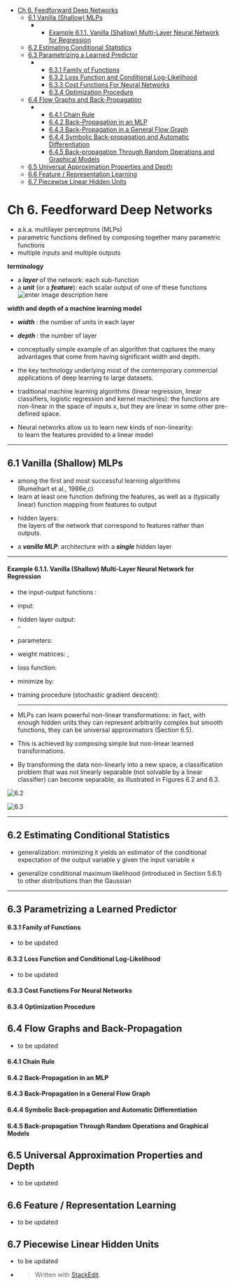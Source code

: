 <p><div class="toc">
<ul>
<li><a href="#ch-6-feedforward-deep-networks">Ch 6. Feedforward Deep Networks</a><ul>
<li><a href="#61-vanilla-shallow-mlps">6.1 Vanilla (Shallow) MLPs</a><ul>
<li><ul>
<li><a href="#example-611-vanilla-shallow-multi-layer-neural-network-for-regression">Example 6.1.1. Vanilla (Shallow) Multi-Layer Neural Network for Regression</a></li>
</ul>
</li>
</ul>
</li>
<li><a href="#62-estimating-conditional-statistics">6.2 Estimating Conditional Statistics</a></li>
<li><a href="#63-parametrizing-a-learned-predictor">6.3 Parametrizing a Learned Predictor</a><ul>
<li><ul>
<li><a href="#631-family-of-functions">6.3.1 Family of Functions</a></li>
<li><a href="#632-loss-function-and-conditional-log-likelihood">6.3.2 Loss Function and Conditional Log-Likelihood</a></li>
<li><a href="#633-cost-functions-for-neural-networks">6.3.3 Cost Functions For Neural Networks</a></li>
<li><a href="#634-optimization-procedure">6.3.4 Optimization Procedure</a></li>
</ul>
</li>
</ul>
</li>
<li><a href="#64-flow-graphs-and-back-propagation">6.4 Flow Graphs and Back-Propagation</a><ul>
<li><ul>
<li><a href="#641-chain-rule">6.4.1 Chain Rule</a></li>
<li><a href="#642-back-propagation-in-an-mlp">6.4.2 Back-Propagation in an MLP</a></li>
<li><a href="#643-back-propagation-in-a-general-flow-graph">6.4.3 Back-Propagation in a General Flow Graph</a></li>
<li><a href="#644-symbolic-back-propagation-and-automatic-differentiation">6.4.4 Symbolic Back-propagation and Automatic Differentiation</a></li>
<li><a href="#645-back-propagation-through-random-operations-and-graphical-models">6.4.5 Back-propagation Through Random Operations and Graphical Models</a></li>
</ul>
</li>
</ul>
</li>
<li><a href="#65-universal-approximation-properties-and-depth">6.5 Universal Approximation Properties and Depth</a></li>
<li><a href="#66-feature-representation-learning">6.6 Feature / Representation Learning</a></li>
<li><a href="#67-piecewise-linear-hidden-units">6.7 Piecewise Linear Hidden Units</a></li>
</ul>
</li>
</ul>
</div>
</p>



<h1 id="ch-6-feedforward-deep-networks">Ch 6. Feedforward Deep Networks</h1>

<ul>
<li>a.k.a.  multilayer perceptrons (MLPs)</li>
<li>parametric functions deﬁned by composing together many parametric functions</li>
<li>multiple inputs and multiple outputs</li>
</ul>

<p><strong>terminology</strong></p>

<ul>
<li>a <strong><em>layer</em></strong> of the network: each sub-function</li>
<li>a <strong><em>unit</em></strong> (or a <strong><em>feature</em></strong>): each scalar output of one of these functions <br>
<img src="https://upload.wikimedia.org/wikipedia/en/5/54/Feed_forward_neural_net.gif" alt="enter image description here" title=""></li>
</ul>

<p><strong>width and depth of a machine learning model</strong></p>

<ul>
<li><strong><em>width</em></strong> : the number of units in each layer</li>
<li><p><strong><em>depth</em></strong> : the number of layer</p></li>
<li><p>conceptually simple example of an algorithm that captures the many advantages that come from having significant width and depth. </p></li>
<li><p>the key technology underlying most of the contemporary commercial applications of deep learning to large datasets.</p></li>
<li><p>traditional machine learning algorithms (linear regression, linear classifiers, logistic regression and kernel machines): the functions are non-linear in the space of inputs x, but they are linear in some other pre-defined space.</p></li>
<li><p>Neural networks allow us to learn new kinds of non-linearity:  <br>
to learn the features provided to a linear model</p></li>
</ul>

<hr>



<h2 id="61-vanilla-shallow-mlps">6.1 Vanilla (Shallow) MLPs</h2>

<ul>
<li>among the ﬁrst and most successful learning algorithms <br>
(Rumelhart et al., 1986e,c)</li>
<li>learn at least one function deﬁning the features, as well as a (typically linear) function mapping from features to output</li>
<li><p>hidden layers:  <br>
the layers of the network that correspond to features rather than outputs.</p></li>
<li><p>a <strong><em>vanilla MLP</em></strong>:  architecture with a <strong><em>single</em></strong> hidden layer</p></li>
</ul>



<hr>



<h4 id="example-611-vanilla-shallow-multi-layer-neural-network-for-regression">Example 6.1.1. Vanilla (Shallow) Multi-Layer Neural Network for Regression</h4>

<ul>
<li><p>the input-output functions : <br>
<script type="math/tex; mode=display" id="MathJax-Element-1">
{ f }_{ \theta  }(x)= b+Vsigmoid(c+Wx)\\ \\where \\ \\ sigmoid(a) = 1/(1+{ e }^{ -a })
\\
</script></p></li>
<li><p>input: <script type="math/tex" id="MathJax-Element-2">x\in { \Re  }^{ { n }_{ i } }</script></p></li>
<li><p>hidden layer output:  <br>
-<script type="math/tex" id="MathJax-Element-3">h =sigmoid(c+Wx)</script></p></li>
<li><p>parameters: <script type="math/tex" id="MathJax-Element-4">\theta =(b,c,V,W)</script></p></li>
<li><p>weight matrices: <script type="math/tex" id="MathJax-Element-5">V\in { \Re  }^{ { n }_{ o }\times { n }_{ h } }</script> , <script type="math/tex" id="MathJax-Element-6">W\in { \Re  }^{ { n }_{ h }\times { n }_{ i } }</script></p></li>
<li><p>loss function: <script type="math/tex" id="MathJax-Element-7">L(\hat { y } -y)= { \left\| \hat { y } -y \right\|  }^{ 2 }</script></p></li>
<li><p>minimize by: <br>
<script type="math/tex; mode=display" id="MathJax-Element-8">
 J(\theta )=\lambda { \left\| \omega  \right\|  }^{ 2 }+\frac { 1 }{ n } \sum _{ l=1 }^{ n }{ { \left\| { y }^{ (t) }-(b+Vsigmoid(c+W{ x }^{ (t) })) \right\|  }^{ 2 } } 
 </script></p></li>
<li><p>training procedure (stochastic gradient descent): <br>
<script type="math/tex; mode=display" id="MathJax-Element-9">
\omega \quad \leftarrow \quad \omega \quad -\epsilon \left( 2\lambda +{ \nabla  }_{ \omega  }L({ f }_{ \theta  }({ x }^{ (t) },{ y }^{ (t) }) \right) \\ \beta \quad \leftarrow \quad \beta \quad -\epsilon { \nabla  }_{ \beta  }L\left( { f }_{ \theta  }({ x }^{ (t) }),{ y }^{ (t) } \right) 
 </script></p>

<hr></li>
<li><p>MLPs can learn powerful non-linear transformations: in fact, with enough hidden units they can represent arbitrarily complex but smooth functions, they can be universal approximators (Section 6.5). </p></li>
<li><p>This is achieved by composing simple but non-linear learned transformations.</p></li>
<li><p>By transforming the data non-linearly into a new space, a classification problem that was not linearly separable (not solvable by a linear classifier) can become separable, as illustrated in Figures 6.2 and 6.3.</p></li>
</ul>

<p><img src="https://drive.google.com/open?id=0BzCwlCXJz7_WZ3MxaVNUWDdUTWM" alt="6.2" title=""></p>

<p><img src="https://drive.google.com/open?id=0BzCwlCXJz7_WZ3MxaVNUWDdUTWM" alt="6.3" title=""></p>

<hr>



<h2 id="62-estimating-conditional-statistics">6.2 Estimating Conditional Statistics</h2>

<ul>
<li><p>generalization: minimizing it yields an estimator of the conditional expectation of the output variable y given the input variable x <br>
<script type="math/tex; mode=display" id="MathJax-Element-10">
E_{ p(x,y) }\left[ { \left\| y-f(x) \right\|  }^{ 2 } \right] =E_{ p(x,y) }\left[ y|x \right] 
</script></p></li>
<li><p>generalize conditional maximum likelihood (introduced in Section 5.6.1) to other distributions than the Gaussian</p></li>
</ul>

<hr>



<h2 id="63-parametrizing-a-learned-predictor">6.3 Parametrizing a Learned Predictor</h2>



<h4 id="631-family-of-functions">6.3.1 Family of Functions</h4>

<ul>
<li>to be updated</li>
</ul>



<h4 id="632-loss-function-and-conditional-log-likelihood">6.3.2 Loss Function and Conditional Log-Likelihood</h4>

<ul>
<li>to be updated</li>
</ul>



<h4 id="633-cost-functions-for-neural-networks">6.3.3 Cost Functions For Neural Networks</h4>



<h4 id="634-optimization-procedure">6.3.4 Optimization Procedure</h4>



<h2 id="64-flow-graphs-and-back-propagation">6.4 Flow Graphs and Back-Propagation</h2>

<ul>
<li>to be updated</li>
</ul>



<h4 id="641-chain-rule">6.4.1 Chain Rule</h4>



<h4 id="642-back-propagation-in-an-mlp">6.4.2 Back-Propagation in an MLP</h4>



<h4 id="643-back-propagation-in-a-general-flow-graph">6.4.3 Back-Propagation in a General Flow Graph</h4>



<h4 id="644-symbolic-back-propagation-and-automatic-differentiation">6.4.4 Symbolic Back-propagation and Automatic Differentiation</h4>



<h4 id="645-back-propagation-through-random-operations-and-graphical-models">6.4.5 Back-propagation Through Random Operations and Graphical Models</h4>



<h2 id="65-universal-approximation-properties-and-depth">6.5 Universal Approximation Properties and Depth</h2>

<ul>
<li>to be updated</li>
</ul>



<h2 id="66-feature-representation-learning">6.6 Feature / Representation Learning</h2>

<ul>
<li>to be updated</li>
</ul>



<h2 id="67-piecewise-linear-hidden-units">6.7 Piecewise Linear Hidden Units</h2>

<ul>
<li><p>to be updated</p></li>
<li><blockquote>
  <p>Written with <a href="https://stackedit.io/">StackEdit</a>.</p>
</blockquote></li>
</ul>